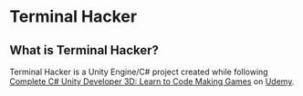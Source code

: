 # Terminal Hacker
## What is Terminal Hacker?
Terminal Hacker is a Unity Engine/C# project created while following [Complete C# Unity Developer 3D: Learn to Code Making Games](https://www.udemy.com/course/unitycourse2/) on [Udemy](https://www.udemy.com/).
